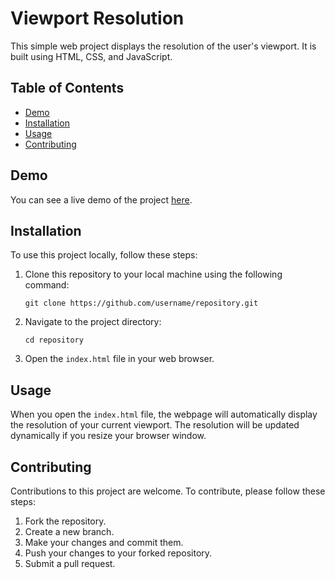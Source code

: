 # Viewport Resolution

This simple web project displays the resolution of the user's viewport. It is built using HTML, CSS, and JavaScript.

## Table of Contents
- [Demo](#demo)
- [Installation](#installation)
- [Usage](#usage)
- [Contributing](#contributing)

## Demo

You can see a live demo of the project [here](https://example.com).

## Installation

To use this project locally, follow these steps:

1. Clone this repository to your local machine using the following command:

   ```
   git clone https://github.com/username/repository.git
   ```

2. Navigate to the project directory:

   ```
   cd repository
   ```

3. Open the `index.html` file in your web browser.

## Usage

When you open the `index.html` file, the webpage will automatically display the resolution of your current viewport. The resolution will be updated dynamically if you resize your browser window.

## Contributing

Contributions to this project are welcome. To contribute, please follow these steps:

1. Fork the repository.
2. Create a new branch.
3. Make your changes and commit them.
4. Push your changes to your forked repository.
5. Submit a pull request.

